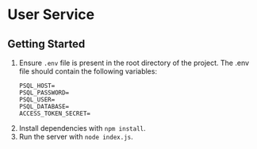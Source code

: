# User Service

## Getting Started
1. Ensure `.env` file is present in the root directory of the project. The .env file should contain the following variables:
    ```
    PSQL_HOST=
    PSQL_PASSWORD=
    PSQL_USER=
    PSQL_DATABASE=
    ACCESS_TOKEN_SECRET=
    ```
1. Install dependencies with `npm install`.
1. Run the server with `node index.js`.